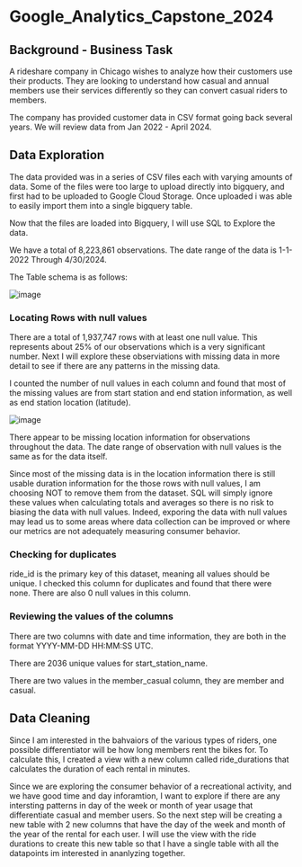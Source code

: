 # Google_Analytics_Capstone_2024

## Background - Business Task

A rideshare company in Chicago wishes to analyze how their customers use their products. They are looking to understand how casual and annual members use their services differently so they can convert casual riders to members. 

The company has provided customer data in CSV format going back several years. We will review data from Jan 2022 - April 2024. 

## Data Exploration

The data provided was in a series of CSV files each with varying amounts of data. Some of the files were too large to upload directly into bigquery, and first had to be uploaded to Google Cloud Storage. Once uploaded i was able to easily import them into a single bigquery table. 

Now that the files are loaded into Bigquery, I will use SQL to Explore the data. 

We have a total of 8,223,861 observations. The date range of the data is 1-1-2022 Through 4/30/2024. 

The Table schema is as follows:

![image](https://github.com/user-attachments/assets/84d619a1-f03d-45cc-99a2-a1ccdee9370b)


### Locating Rows with null values

There are a total of 1,937,747 rows with at least one null value. This represents about 25% of our observations which is a very significant number. Next I will explore these observiations with missing data in more detail to see if there are any patterns in the missing data. 

I counted the number of null values in each column and found that most of the missing values are from start station and end station information, as well as end station location (latitude).   

![image](https://github.com/user-attachments/assets/93aaf79c-f413-4ce8-a21b-6813bf6bf709)

There appear to be missing location information for observations throughout the data. The date range of observation with null values is the same as for the data itself. 

Since most of the missing data is in the location information there is still usable duration information for the those rows with null values, I am choosing NOT to remove them from the dataset. SQL will simply ignore these values when calculating totals and averages so there is no risk to biasing the data with null values. Indeed, exporing the data with null values may lead us to some areas where data collection can be improved or where our metrics are not adequately measuring consumer behavior.

### Checking for duplicates

ride_id is the primary key of this dataset, meaning all values should be unique. I checked this column for duplicates and found that there were none. There are also 0 null values in this column.

### Reviewing the values of the columns

There are two columns with date and time information, they are both in the format YYYY-MM-DD HH:MM:SS UTC. 

There are 2036 unique values for start_station_name. 

There are two values in the member_casual column, they are member and casual. 

## Data Cleaning

Since I am interested in the bahvaiors of the various types of riders, one possible differentiator will be how long members rent the bikes for. To calculate this, I created a view with a new column called ride_durations that calculates the duration of each rental in minutes. 

Since we are exploring the consumer behavior of a recreational activity, and we have good time and day inforamtion, I want to explore if there are any intersting patterns in day of the week or month of year usage that differentiate casual and member users. So the next step will be creating a new table with 2 new columns that have the day of the week and month of the year of the rental for each user. I will use the view with the ride durations to create this new table so that I have a single table with all the datapoints im interested in ananlyzing together. 




